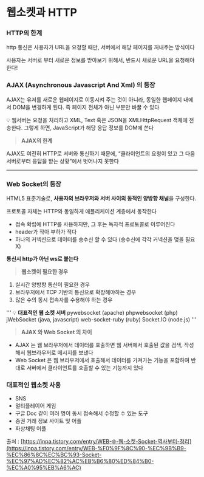# 웹소켓과 HTTP

### HTTP의 한계

http 통신은 사용자가 URL을 요청할 때만, 서버에서 해당 페이지를 꺼내주는 방식이다

사용자는 서버로 부터 새로운 정보를 받아보기 위해서, 반드시 새로운 URL을 요청해야한다!

### AJAX (Asynchronous Javascript And Xml) 의 등장

AJAX는 유저를 새로운 웹페이지로 이동시켜 주는 것이 아니라, 동일한 웹페이지 내에서 DOM을 변경하게 된다. 즉 페이지 전체가 아닌 부분만 바꿀 수 있다

<aside>
💡 웹서버는 요청을 처리하고 XML, Text 혹은 JSON을 XMLHttpRequest 객체에 전송한다. 그렇게 하면, JavaScript가 해당 응답 정보를 DOM에 쓴다

</aside>

> **AJAX의 한계**

AJAX도 여전히 HTTP로 서버와 통신하기 때문에, “클라이언트의 요청이 있고 그 다음 서버로부터 응답을 받는 상황”에서 벗어나지 못한다

---

### Web Socket의 등장

HTML5 표준기술로, **사용자의 브라우저와 서버 사이의 동적인 양방향 채널**을 구성한다.

프로토콜 자체는 HTTP와 동일하게 애플리케이션 계층에서 동작한다

- 접속 확립에 HTTP를 사용하지만, 그 후는 독자적 프로토콜로 이루어진다
- header가 작아 부하가 적다
- 하나의 커넥션으로 데이터를 송수신 할 수 있다 (송수신에 각각 커넥션을 맺을 필요 X)

**통신시 http가 아닌 ws로 붙는다**

> **웹소켓이 필요한 경우**

1. 실시간 양방향 통신이 필요한 경우
2. 브라우저에서 TCP 기반의 통신으로 확장해야하는 경우
3. 많은 수의 동시 접속자를 수용해야 하는 경우

'''
💡 **대표적인 웹 소켓 서버**
pywebsocket (apache)
phpwebsocket (php)
jWebSocket (java, javascript)
web-socket-ruby (ruby)
Socket.IO (node.js)
'''

> **AJAX 와 Web Socket 의 차이**

- AJAX 는 웹 브라우저에서 데이터를 호출하면 웹 서버에서 호출된 값을 검색, 작성해서 웹브라우저로 메시지를 보낸다
- Web Socket 은 웹 브라우저에서 호출해서 데이터를 가져가는 기능을 포함하여 반대로 서버에서 클라이언트를 호출할 수 있는 기능까지 있다

### 대표적인 웹소켓 사용

- SNS
- 멀티플레이어 게임
- 구글 Doc 같이 여러 명이 동시 접속해서 수정할 수 있는 도구
- 증권 거래 정보 사이트 및 어플
- 화상채팅 어플

출처 : [https://inpa.tistory.com/entry/WEB-🌐-웹-소켓-Socket-역사부터-정리](https://inpa.tistory.com/entry/WEB-%F0%9F%8C%90-%EC%9B%B9-%EC%86%8C%EC%BC%93-Socket-%EC%97%AD%EC%82%AC%EB%B6%80%ED%84%B0-%EC%A0%95%EB%A6%AC)
